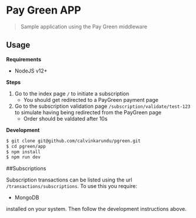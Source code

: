 # Pay Green APP

> Sample application using the Pay Green middleware

## Usage

**Requirements**

- NodeJS v12+

**Steps**

1. Go to the index page `/` to initiate a subscription
   - You should get redirected to a PayGreen payment page
2. Go to the subscription validation page `/subscription/validate/test-123` to simulate having being redirected from the PayGreen page
   - Order should be valdated after 10s

**Development**

```bash
$ git clone git@github.com/calvinkarundu/pgreen.git
$ cd pgreen/app
$ npm install
$ npm run dev
```

##Subscriptions

Subscription transactions can be listed using the url `/transactions/subscriptions`. 
To use this you require: 
- MongoDB 

installed on your system. Then follow the development instructions above.